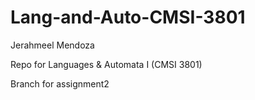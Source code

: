 # Lang-and-Auto-CMSI-3801
Jerahmeel Mendoza

Repo for Languages &amp; Automata I (CMSI 3801)

Branch for assignment2
